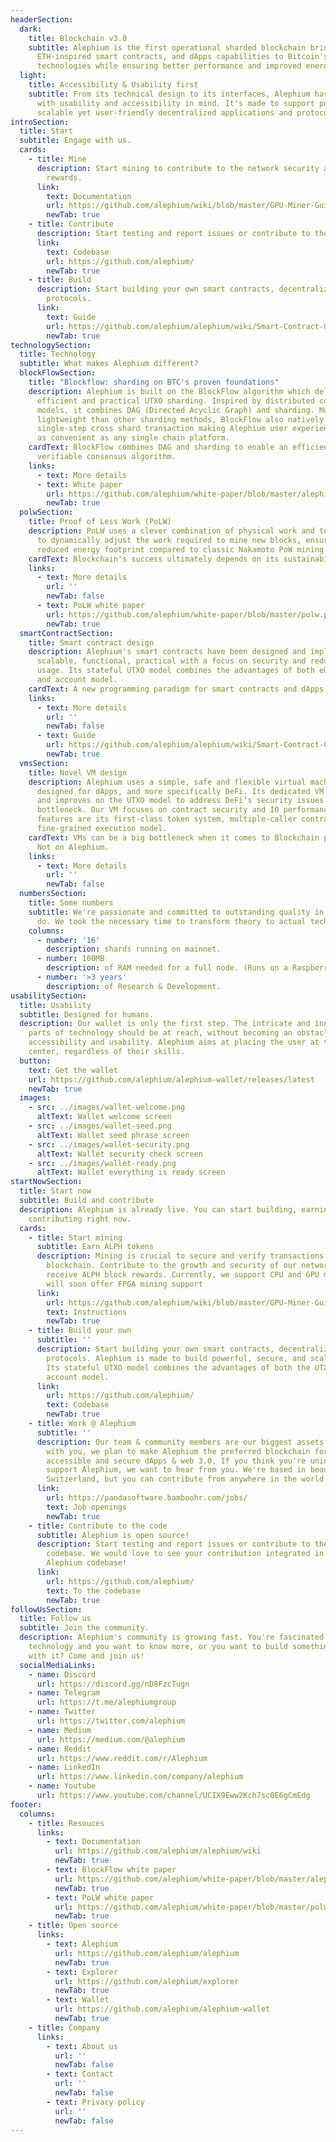 ```yaml
---
headerSection:
  dark:
    title: Blockchain v3.0
    subtitle: Alephium is the first operational sharded blockchain bringing scalability, 
      ETH-inspired smart contracts, and dApps capabilities to Bitcoin's proven core 
      technologies while ensuring better performance and improved energy efficiency.
  light:
    title: Accessibility & Usability first
    subtitle: From its technical design to its interfaces, Alephium has been created
      with usability and accessibility in mind. It's made to support powerful,
      scalable yet user-friendly decentralized applications and protocols.
introSection:
  title: Start
  subtitle: Engage with us.
  cards:
    - title: Mine
      description: Start mining to contribute to the network security and receive ALPH 
        rewards.
      link:
        text: Documentation
        url: https://github.com/alephium/wiki/blob/master/GPU-Miner-Guide.md
        newTab: true
    - title: Contribute
      description: Start testing and report issues or contribute to the Alephium codebase.
      link:
        text: Codebase
        url: https://github.com/alephium/
        newTab: true
    - title: Build
      description: Start building your own smart contracts, decentralized apps and
        protocols.
      link:
        text: Guide
        url: https://github.com/alephium/alephium/wiki/Smart-Contract-Guide
        newTab: true
technologySection:
  title: Technology
  subtitle: What makes Alephium different?
  blockFlowSection:
    title: "Blockflow: sharding on BTC's proven foundations"
    description: Alephium is built on the BlockFlow algorithm which delivers 
      efficient and practical UTXO sharding. Inspired by distributed computing 
      models, it combines DAG (Directed Acyclic Graph) and sharding. Much more 
      lightweight than other sharding methods, BlockFlow also natively supports 
      single-step cross shard transaction making Alephium user experience just 
      as convenient as any single chain platform.
    cardText: BlockFlow combines DAG and sharding to enable an efficient, secure and
      verifiable consensus algorithm.
    links:
      - text: More details
      - text: White paper
        url: https://github.com/alephium/white-paper/blob/master/alephium.pdf
        newTab: true
  polwSection:
    title: Proof of Less Work (PoLW)
    description: PoLW uses a clever combination of physical work and token economics
      to dynamically adjust the work required to mine new blocks, ensuring a
      reduced energy footprint compared to classic Nakamoto PoW mining.
    cardText: Blockchain's success ultimately depends on its sustainability.
    links:
      - text: More details
        url: ''
        newTab: false
      - text: PoLW white paper
        url: https://github.com/alephium/white-paper/blob/master/polw.pdf
        newTab: true
  smartContractSection:
    title: Smart contract design
    description: Alephium's smart contracts have been designed and implemented to be
      scalable, functional, practical with a focus on security and reduced state
      usage. Its stateful UTXO model combines the advantages of both eUTXO model
      and account model.
    cardText: A new programming paradigm for smart contracts and dApps.
    links:
      - text: More details
        url: ''
        newTab: false
      - text: Guide
        url: https://github.com/alephium/alephium/wiki/Smart-Contract-Guide
        newTab: true
  vmsSection:
    title: Novel VM design
    description: Alephium uses a simple, safe and flexible virtual machine 
      designed for dApps, and more specifically DeFi. Its dedicated VM leverages 
      and improves on the UTXO model to address DeFi’s security issues and execution 
      bottleneck. Our VM focuses on contract security and IO performance. The key 
      features are its first-class token system, multiple-caller contract and 
      fine-grained execution model. 
    cardText: VMs can be a big bottleneck when it comes to Blockchain performances.
      Not on Alephium.
    links:
      - text: More details
        url: ''
        newTab: false
  numbersSection:
    title: Some numbers
    subtitle: We're passionate and committed to outstanding quality in everything we
      do. We took the necessary time to transform theory to actual technologies.
    columns:
      - number: '16'
        description: shards running on mainnet.
      - number: 100MB
        description: of RAM needed for a full node. (Runs on a Raspberry-Pi.)
      - number: '>3 years'
        description: of Research & Development.
usabilitySection:
  title: Usability
  subtitle: Designed for humans.
  description: Our wallet is only the first step. The intricate and innovative
    parts of technology should be at reach, without becoming an obstacle to
    accessibility and usability. Alephium aims at placing the user at the
    center, regardless of their skills.
  button:
    text: Get the wallet
    url: https://github.com/alephium/alephium-wallet/releases/latest
    newTab: true
  images:
    - src: ../images/wallet-welcome.png
      altText: Wallet welcome screen
    - src: ../images/wallet-seed.png
      altText: Wallet seed phrase screen
    - src: ../images/wallet-security.png
      altText: Wallet security check screen
    - src: ../images/wallet-ready.png
      altText: Wallet everything is ready screen
startNowSection:
  title: Start now
  subtitle: Build and contribute
  description: Alephium is already live. You can start building, earning, and
    contributing right now.
  cards:
    - title: Start mining
      subtitle: Earn ALPH tokens
      description: Mining is crucial to secure and verify transactions on the Alephium
        blockchain. Contribute to the growth and security of our network and
        receive ALPH block rewards. Currently, we support CPU and GPU mining and
        will soon offer FPGA mining support
      link:
        url: https://github.com/alephium/wiki/blob/master/GPU-Miner-Guide.md
        text: Instructions
        newTab: true
    - title: Build your own
      subtitle: ''
      description: Start building your own smart contracts, decentralized apps and 
        protocols. Alephium is made to build powerful, secure, and scalable dApps. 
        Its stateful UTXO model combines the advantages of both the UTXO model and 
        account model. 
      link:
        url: https://github.com/alephium/
        text: Codebase
        newTab: true
    - title: Work @ Alephium
      subtitle: ''
      description: Our team & community members are our biggest assets. With them, 
        with you, we plan to make Alephium the preferred blockchain for powerful, 
        accessible and secure dApps & web 3.0. If you think you're uniquely suited to 
        support Alephium, we want to hear from you. We're based in beautiful 
        Switzerland, but you can contribute from anywhere in the world.
      link:
        url: https://pandasoftware.bamboohr.com/jobs/
        text: Job openings
        newTab: true
    - title: Contribute to the code
      subtitle: Alephium is open source!
      description: Start testing and report issues or contribute to the Alephium
        codebase. We would love to see your contribution integrated in the
        Alephium codebase!
      link:
        url: https://github.com/alephium/
        text: To the codebase
        newTab: true
followUsSection:
  title: Follow us
  subtitle: Join the community.
  description: Alephium's community is growing fast. You're fascinated by the 
    technology and you want to know more, or you want to build something cool 
    with it? Come and join us!
  socialMediaLinks:
    - name: Discord
      url: https://discord.gg/nD8FzcTugn
    - name: Telegram
      url: https://t.me/alephiumgroup
    - name: Twitter
      url: https://twitter.com/alephium
    - name: Medium
      url: https://medium.com/@alephium
    - name: Reddit
      url: https://www.reddit.com/r/Alephium
    - name: LinkedIn
      url: https://www.linkedin.com/company/alephium
    - name: Youtube
      url: https://www.youtube.com/channel/UCIX9Eww2Kch7sc0E6gCmEdg
footer:
  columns:
    - title: Resouces
      links:
        - text: Documentation
          url: https://github.com/alephium/alephium/wiki
          newTab: true
        - text: BlockFlow white paper
          url: https://github.com/alephium/white-paper/blob/master/alephium.pdf
          newTab: true
        - text: PoLW white paper
          url: https://github.com/alephium/white-paper/blob/master/polw.pdf
          newTab: true
    - title: Open source
      links:
        - text: Alephium
          url: https://github.com/alephium/alephium
          newTab: true
        - text: Explorer
          url: https://github.com/alephium/explorer
          newTab: true
        - text: Wallet
          url: https://github.com/alephium/alephium-wallet
          newTab: true
    - title: Company
      links:
        - text: About us
          url: ''
          newTab: false
        - text: Contact
          url: ''
          newTab: false
        - text: Privacy policy
          url: ''
          newTab: false
---
```

